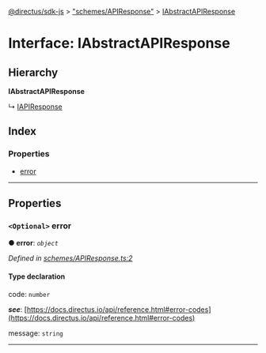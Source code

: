 [@directus/sdk-js](../README.md) > ["schemes/APIResponse"](../modules/_schemes_apiresponse_.md) > [IAbstractAPIResponse](../interfaces/_schemes_apiresponse_.iabstractapiresponse.md)

# Interface: IAbstractAPIResponse

## Hierarchy

**IAbstractAPIResponse**

↳  [IAPIResponse](_schemes_apiresponse_.iapiresponse.md)

## Index

### Properties

* [error](_schemes_apiresponse_.iabstractapiresponse.md#error)

---

## Properties

<a id="error"></a>

### `<Optional>` error

**● error**: *`object`*

*Defined in [schemes/APIResponse.ts:2](https://github.com/janbiasi/sdk-js/blob/0ae3664/src/schemes/APIResponse.ts#L2)*

#### Type declaration

 code: `number`

*__see__*: [https://docs.directus.io/api/reference.html#error-codes](https://docs.directus.io/api/reference.html#error-codes)

 message: `string`

___

